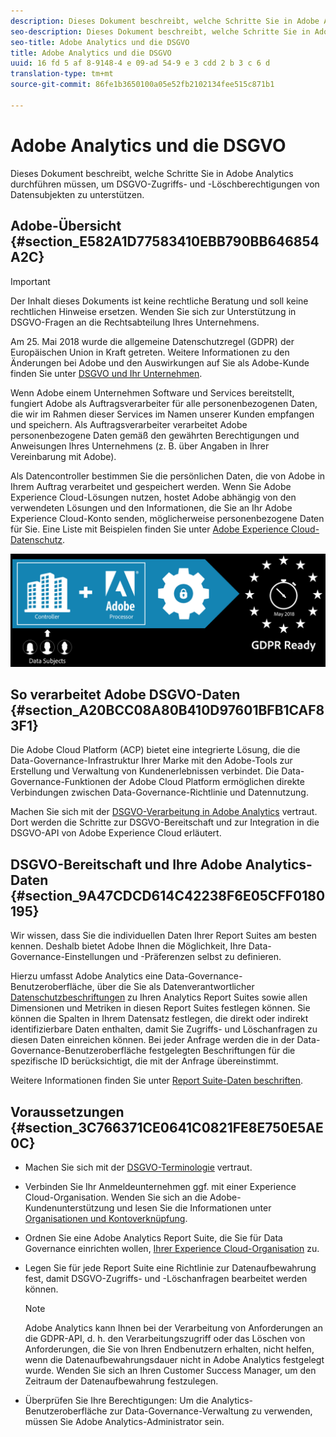 ```yaml
---
description: Dieses Dokument beschreibt, welche Schritte Sie in Adobe Analytics durchführen müssen, um DSGVO-Zugriffs- und -Löschberechtigungen von Datensubjekten zu unterstützen.
seo-description: Dieses Dokument beschreibt, welche Schritte Sie in Adobe Analytics durchführen müssen, um DSGVO-Zugriffs- und -Löschberechtigungen von Datensubjekten zu unterstützen.
seo-title: Adobe Analytics und die DSGVO
title: Adobe Analytics und die DSGVO
uuid: 16 fd 5 af 8-9148-4 e 09-ad 54-9 e 3 cdd 2 b 3 c 6 d
translation-type: tm+mt
source-git-commit: 86fe1b3650100a05e52fb2102134fee515c871b1

---
```



# Adobe Analytics und die DSGVO

Dieses Dokument beschreibt, welche Schritte Sie in Adobe Analytics durchführen müssen, um DSGVO-Zugriffs- und -Löschberechtigungen von Datensubjekten zu unterstützen.

## Adobe-Übersicht {#section_E582A1D77583410EBB790BB646854A2C}

>[!IMPORTANT]
>
>Der Inhalt dieses Dokuments ist keine rechtliche Beratung und soll keine rechtlichen Hinweise ersetzen. Wenden Sie sich zur Unterstützung in DSGVO-Fragen an die Rechtsabteilung Ihres Unternehmens.

Am 25. Mai 2018 wurde die allgemeine Datenschutzregel (GDPR) der Europäischen Union in Kraft getreten. Weitere Informationen zu den Änderungen bei Adobe und den Auswirkungen auf Sie als Adobe-Kunde finden Sie unter [DSGVO und Ihr Unternehmen](https://www.adobe.com/privacy/general-data-protection-regulation.html).

Wenn Adobe einem Unternehmen Software und Services bereitstellt, fungiert Adobe als Auftragsverarbeiter für alle personenbezogenen Daten, die wir im Rahmen dieser Services im Namen unserer Kunden empfangen und speichern. Als Auftragsverarbeiter verarbeitet Adobe personenbezogene Daten gemäß den gewährten Berechtigungen und Anweisungen Ihres Unternehmens (z. B. über Angaben in Ihrer Vereinbarung mit Adobe).

Als Datencontroller bestimmen Sie die persönlichen Daten, die von Adobe in Ihrem Auftrag verarbeitet und gespeichert werden. Wenn Sie Adobe Experience Cloud-Lösungen nutzen, hostet Adobe abhängig von den verwendeten Lösungen und den Informationen, die Sie an Ihr Adobe Experience Cloud-Konto senden, möglicherweise personenbezogene Daten für Sie. Eine Liste mit Beispielen finden Sie unter [Adobe Experience Cloud-Datenschutz](https://www.adobe.com/privacy/marketing-cloud.html#collect).

![](assets/gdpr_ready.png)

## So verarbeitet Adobe DSGVO-Daten {#section_A20BCC08A80B410D97601BFB1CAF83F1}

Die Adobe Cloud Platform (ACP) bietet eine integrierte Lösung, die die Data-Governance-Infrastruktur Ihrer Marke mit den Adobe-Tools zur Erstellung und Verwaltung von Kundenerlebnissen verbindet. Die Data-Governance-Funktionen der Adobe Cloud Platform ermöglichen direkte Verbindungen zwischen Data-Governance-Richtlinie und Datennutzung.

Machen Sie sich mit der [DSGVO-Verarbeitung in Adobe Analytics](https://www.adobe.com/data-analytics-cloud/analytics/general-data-protection-regulation.html) vertraut. Dort werden die Schritte zur DSGVO-Bereitschaft und zur Integration in die DSGVO-API von Adobe Experience Cloud erläutert.

## DSGVO-Bereitschaft und Ihre Adobe Analytics-Daten {#section_9A47CDCD614C42238F6E05CFF0180195}

Wir wissen, dass Sie die individuellen Daten Ihrer Report Suites am besten kennen. Deshalb bietet Adobe Ihnen die Möglichkeit, Ihre Data-Governance-Einstellungen und -Präferenzen selbst zu definieren.

Hierzu umfasst Adobe Analytics eine Data-Governance-Benutzeroberfläche, über die Sie als Datenverantwortlicher [Datenschutzbeschriftungen](../../admin/c-data-governance/gdpr-labels.md#concept_F4061E29353446B5B0A7CF248D54E6F2) zu Ihren Analytics Report Suites sowie allen Dimensionen und Metriken in diesen Report Suites festlegen können. Sie können die Spalten in Ihrem Datensatz festlegen, die direkt oder indirekt identifizierbare Daten enthalten, damit Sie Zugriffs- und Löschanfragen zu diesen Daten einreichen können. Bei jeder Anfrage werden die in der Data-Governance-Benutzeroberfläche festgelegten Beschriftungen für die spezifische ID berücksichtigt, die mit der Anfrage übereinstimmt.

Weitere Informationen finden Sie unter [Report Suite-Daten beschriften](../../admin/c-data-governance/gdpr-setup-reportsuite.md#concept_FAA948AD8CEA4BC38CB482EAF3648731).

## Voraussetzungen {#section_3C766371CE0641C0821FE8E750E5AE0C}

* Machen Sie sich mit der [DSGVO-Terminologie](../../admin/c-data-governance/gdpr-terminology.md#concept_83C744A9D077476BAD8F8492DF68EBD7) vertraut.
* Verbinden Sie Ihr Anmeldeunternehmen ggf. mit einer Experience Cloud-Organisation. Wenden Sie sich an die Adobe-Kundenunterstützung und lesen Sie die Informationen unter [Organisationen und Kontoverknüpfung](https://marketing.adobe.com/resources/help/en_US/mcloud/organizations.html).
* Ordnen Sie eine Adobe Analytics Report Suite, die Sie für Data Governance einrichten wollen, [Ihrer Experience Cloud-Organisation](https://marketing.adobe.com/resources/help/en_US/mcloud/report-suite-mapping.html) zu.
* Legen Sie für jede Report Suite eine Richtlinie zur Datenaufbewahrung fest, damit DSGVO-Zugriffs- und -Löschanfragen bearbeitet werden können.

   >[!NOTE]
   >
   >Adobe Analytics kann Ihnen bei der Verarbeitung von Anforderungen an die GDPR-API, d. h. den Verarbeitungszugriff oder das Löschen von Anforderungen, die Sie von Ihren Endbenutzern erhalten, nicht helfen, wenn die Datenaufbewahrungsdauer nicht in Adobe Analytics festgelegt wurde. Wenden Sie sich an Ihren Customer Success Manager, um den Zeitraum der Datenaufbewahrung festzulegen.

* Überprüfen Sie Ihre Berechtigungen: Um die Analytics-Benutzeroberfläche zur Data-Governance-Verwaltung zu verwenden, müssen Sie Adobe Analytics-Administrator sein.

